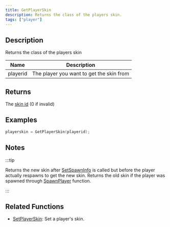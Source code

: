 ```yaml
---
title: GetPlayerSkin
description: Returns the class of the players skin.
tags: ["player"]
---
```


## Description

Returns the class of the players skin

| Name     | Description                              |
| -------- | ---------------------------------------- |
| playerid | The player you want to get the skin from |

## Returns

The [skin id](../resources/skins) (0 if invalid)

## Examples

```c
playerskin = GetPlayerSkin(playerid);
```

## Notes

:::tip

Returns the new skin after [SetSpawnInfo](SetSpawnInfo) is called but before the player actually respawns to get the new skin. Returns the old skin if the player was spawned through [SpawnPlayer](SpawnPlayer) function.

:::

## Related Functions

- [SetPlayerSkin](SetPlayerSkin): Set a player's skin.
